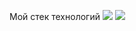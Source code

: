 Мой стек технологий
<img src="https://img.shields.io/badge/JavaScript-JavaScript-blue" />
<img src="https://img.shields.io/badge/any_text-you_like-blue" />
